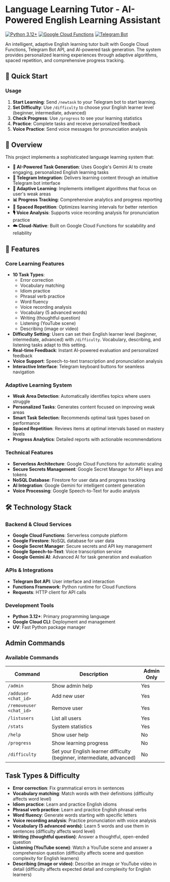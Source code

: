 # Language Learning Tutor - AI-Powered English Learning Assistant

[![Python 3.12+](https://img.shields.io/badge/python-3.12+-blue.svg)](https://www.python.org/downloads/)
[![Google Cloud Functions](https://img.shields.io/badge/Google%20Cloud-Functions-orange.svg)](https://cloud.google.com/functions)
[![Telegram Bot](https://img.shields.io/badge/Telegram-Bot-blue.svg)](https://core.telegram.org/bots)

An intelligent, adaptive English learning tutor built with Google Cloud Functions, Telegram Bot API, and AI-powered task generation. The system provides personalized learning experiences through adaptive algorithms, spaced repetition, and comprehensive progress tracking.

## 🚀 Quick Start

### Usage

1. **Start Learning**: Send `/newtask` to your Telegram bot to start learning.  
2. **Set Difficulty**: Use `/difficulty` to choose your English learner level (beginner, intermediate, advanced)
3. **Check Progress**: Use `/progress` to see your learning statistics
4. **Practice**: Complete tasks and receive personalized feedback
5. **Voice Practice**: Send voice messages for pronunciation analysis

## 🎯 Overview

This project implements a sophisticated language learning system that:

- **🤖 AI-Powered Task Generation**: Uses Google's Gemini AI to create engaging, personalized English learning tasks
- **📱 Telegram Integration**: Delivers learning content through an intuitive Telegram bot interface
- **🧠 Adaptive Learning**: Implements intelligent algorithms that focus on user's weak areas
- **📊 Progress Tracking**: Comprehensive analytics and progress reporting
- **🔄 Spaced Repetition**: Optimizes learning intervals for better retention
- **🎙️ Voice Analysis**: Supports voice recording analysis for pronunciation practice
- **☁️ Cloud-Native**: Built on Google Cloud Functions for scalability and reliability

## 🚀 Features

### Core Learning Features
- **10 Task Types**:
  - Error correction
  - Vocabulary matching
  - Idiom practice
  - Phrasal verb practice
  - Word fluency
  - Voice recording analysis
  - Vocabulary (5 advanced words)
  - Writing (thoughtful question)
  - Listening (YouTube scene)
  - Describing (image or video)
- **Difficulty Setting**: Users can set their English learner level (beginner, intermediate, advanced) with `/difficulty`. Vocabulary, describing, and listening tasks adapt to this setting.
- **Real-time Feedback**: Instant AI-powered evaluation and personalized feedback
- **Voice Support**: Speech-to-text transcription and pronunciation analysis
- **Interactive Interface**: Telegram keyboard buttons for seamless navigation

### Adaptive Learning System
- **Weak Area Detection**: Automatically identifies topics where users struggle
- **Personalized Tasks**: Generates content focused on improving weak areas
- **Smart Task Selection**: Recommends optimal task types based on performance
- **Spaced Repetition**: Reviews items at optimal intervals based on mastery levels
- **Progress Analytics**: Detailed reports with actionable recommendations

### Technical Features
- **Serverless Architecture**: Google Cloud Functions for automatic scaling
- **Secure Secrets Management**: Google Secret Manager for API keys and tokens
- **NoSQL Database**: Firestore for user data and progress tracking
- **AI Integration**: Google Gemini for intelligent content generation
- **Voice Processing**: Google Speech-to-Text for audio analysis

## 🛠️ Technology Stack

### Backend & Cloud Services
- **Google Cloud Functions**: Serverless compute platform
- **Google Firestore**: NoSQL database for user data
- **Google Secret Manager**: Secure secrets and API key management
- **Google Speech-to-Text**: Voice transcription service
- **Google Gemini AI**: Advanced AI for task generation and evaluation

### APIs & Integrations
- **Telegram Bot API**: User interface and interaction
- **Functions Framework**: Python runtime for Cloud Functions
- **Requests**: HTTP client for API calls

### Development Tools
- **Python 3.12+**: Primary programming language
- **Google Cloud CLI**: Deployment and management
- **UV**: Fast Python package manager

## Admin Commands

### Available Commands

| Command | Description | Admin Only |
|---------|-------------|------------|
| `/admin` | Show admin help | Yes |
| `/adduser <chat_id>` | Add new user | Yes |
| `/removeuser <chat_id>` | Remove user | Yes |
| `/listusers` | List all users | Yes |
| `/stats` | System statistics | Yes |
| `/help` | Show user help | No |
| `/progress` | Show learning progress | No |
| `/difficulty` | Set your English learner difficulty (beginner, intermediate, advanced) | No |

## Task Types & Difficulty

- **Error correction**: Fix grammatical errors in sentences
- **Vocabulary matching**: Match words with their definitions (difficulty affects word level)
- **Idiom practice**: Learn and practice English idioms
- **Phrasal verb practice**: Learn and practice English phrasal verbs
- **Word fluency**: Generate words starting with specific letters
- **Voice recording analysis**: Practice pronunciation with voice analysis
- **Vocabulary (5 advanced words)**: Learn 5 words and use them in sentences (difficulty affects word level)
- **Writing (thoughtful question)**: Answer a thoughtful, open-ended question
- **Listening (YouTube scene)**: Watch a YouTube scene and answer a comprehension question (difficulty affects scene and question complexity for English learners)
- **Describing (image or video)**: Describe an image or YouTube video in detail (difficulty affects expected detail and complexity for English learners)

